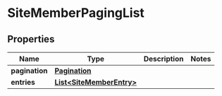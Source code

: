 # SiteMemberPagingList

## Properties
Name | Type | Description | Notes
------------ | ------------- | ------------- | -------------
**pagination** | [**Pagination**](Pagination.md) |  | 
**entries** | [**List&lt;SiteMemberEntry&gt;**](SiteMemberEntry.md) |  | 
